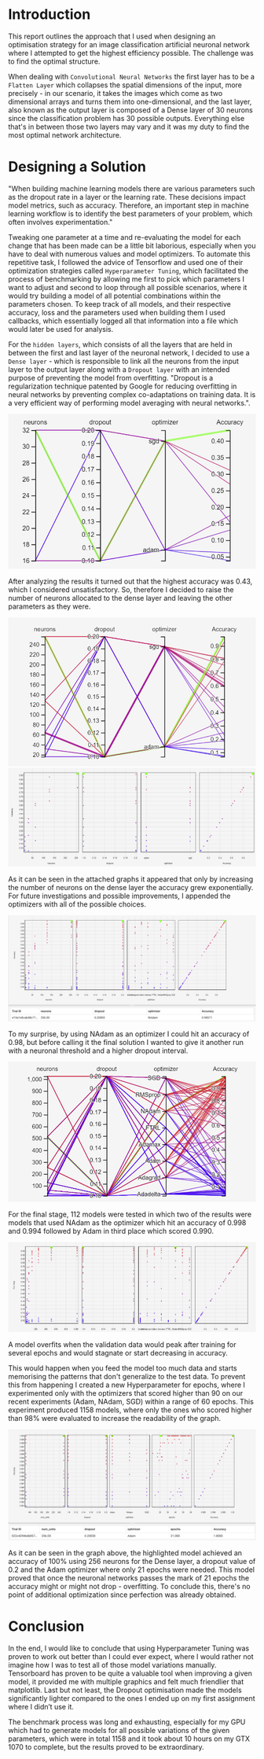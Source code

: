 # Introduction
This report outlines the approach that I used when designing an optimisation strategy for an image classification artificial neuronal network where I attempted to get the highest efficiency possible. The challenge was to find the optimal structure.

When dealing with `Convolutional Neural Networks` the first layer has to be a `Flatten Layer` which collapses the spatial dimensions of the input, more precisely - in our scenario, it takes the images which come as two dimensional arrays and turns them into one-dimensional, and the last layer, also known as the output layer is composed of a Dense layer of 30 neurons since the classification problem has 30 possible outputs. Everything else that's in between those two layers may vary and it was my duty to find the most optimal network architecture. 

# Designing a Solution
"When building machine learning models there are various parameters such as the dropout rate in a layer or the learning rate. These decisions impact model metrics, such as accuracy. Therefore, an important step in machine learning workflow is to identify the best parameters of your problem, which often involves experimentation."

Tweaking one parameter at a time and re-evaluating the model for each change that has been made can be a little bit laborious, especially when you have to deal with numerous values and model optimizers. To automate this repetitive task, I followed the advice of Tensorflow and used one of their optimization strategies called `Hyperparameter Tuning`, which facilitated the process of benchmarking by allowing me first to pick which parameters I want to adjust and second to loop through all possible scenarios, where it would try building a model of all potential combinations within the parameters chosen. To keep track of all models, and their respective accuracy, loss and the parameters used when building them I used callbacks, which essentially logged all that information into a file which would later be used for analysis. 

For the `hidden layers`, which consists of all the layers that are held in between the first and last layer of the neuronal network, I decided to use a `Dense layer` - which is responsible to link all the neurons from the input layer to the output layer along with a `Dropout layer` with an intended purpose of preventing the model from overfitting. "Dropout is a regularization technique patented by Google for reducing overfitting in neural networks by preventing complex co-adaptations on training data. It is a very efficient way of performing model averaging with neural networks.". 

![first run](./img/first_bench_graph.png)

After analyzing the results it turned out that the highest accuracy was 0.43, which I considered unsatisfactory. So, therefore I decided to raise the number of neurons allocated to the dense layer and leaving the other parameters as they were.

![second run](./img/second_bench_results.png)
![second run](./img/second_bench.png)

As it can be seen in the attached graphs it appeared that only by increasing the number of neurons on the dense layer the accuracy grew exponentially. For future investigations and possible improvements, I appended the optimizers with all of the possible choices.

![3rd run](./img/bench_3.png)

To my surprise, by using NAdam as an optimizer I could hit an accuracy of 0.98, but before calling it the final solution I wanted to give it another run with a neuronal threshold and a higher dropout interval.

![4th run](./img/benchmark_4_2.png)

For the final stage, 112 models were tested in which two of the results were models that used NAdam as the optimizer which hit an accuracy of 0.998 and 0.994 followed by Adam in third place which scored 0.990. 

![4th run](./img/benchmark_4.png)

A model overfits when the validation data would peak after training for several epochs and would stagnate or start decreasing in accuracy. 

This would happen when you feed the model too much data and starts memorising the patterns that don't generalize to the test data. To prevent this from happening I created a new Hyperparameter for epochs, where I experimented only with the optimizers that scored higher than 90 on our recent experiments (Adam, NAdam, SGD) within a range of 60 epochs. This experiment produced 1158 models, where only the ones who scored higher than 98% were evaluated to increase the readability of the graph.

![final](./img/final.png)

As it can be seen in the graph above, the highlighted model achieved an accuracy of 100% using 256 neurons for the Dense layer, a dropout value of 0.2 and the Adam optimizer where only 21 epochs were needed. This model proved that once the neuronal networks passes the mark of 21 epochs the accuracy might or might not drop - overfitting. To conclude this, there's no point of additional optimization since perfection was already obtained.

# Conclusion
In the end, I would like to conclude that using Hyperparameter Tuning was proven to work out better than I could ever expect, where I would rather not imagine how I was to test all of those model variations manually. Tensorboard has proven to be quite a valuable tool when improving a given model, it provided me with multiple graphics and felt much friendlier that matplotlib. Last but not least, the Dropout optimisation made the models significantly lighter compared to the ones I ended up on my first assignment where I didn’t use it. 

The benchmark process was long and exhausting, especially for my GPU which had to generate models for all possible variations of the given parameters, which were in total 1158 and it took about 10 hours on my GTX 1070 to complete, but the results proved to be extraordinary. 
